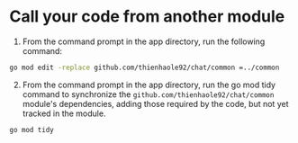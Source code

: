# Call your code from another module

1. From the command prompt in the app directory, run the following command:
```bash
go mod edit -replace github.com/thienhaole92/chat/common =../common
```
2. From the command prompt in the app directory, run the go mod tidy command to synchronize the `github.com/thienhaole92/chat/common` module's dependencies, adding those required by the code, but not yet tracked in the module.
```bash
go mod tidy
```
